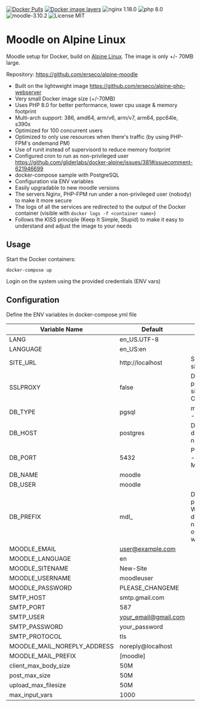 [![Docker Pulls](https://img.shields.io/docker/pulls/erseco/alpine-moodle.svg)](https://hub.docker.com/r/erseco/alpine-moodle/)
[![Docker image layers](https://images.microbadger.com/badges/image/erseco/alpine-moodle.svg)](https://microbadger.com/images/erseco/alpine-moodle)
![nginx 1.18.0](https://img.shields.io/badge/nginx-1.18-brightgreen.svg)
![php 8.0](https://img.shields.io/badge/php-8.0-brightgreen.svg)
![moodle-3.10.2](https://img.shields.io/badge/moodle-3.10.2-yellow)
![License MIT](https://img.shields.io/badge/license-MIT-blue.svg)

# Moodle on Alpine Linux
Moodle setup for Docker, build on [Alpine Linux](http://www.alpinelinux.org/).
The image is only +/- 70MB large.

Repository: https://github.com/erseco/alpine-moodle


* Built on the lightweight image https://github.com/erseco/alpine-php-webserver
* Very small Docker image size (+/-70MB)
* Uses PHP 8.0 for better performance, lower cpu usage & memory footprint
* Multi-arch support: 386, amd64, arm/v6, arm/v7, arm64, ppc64le, s390x
* Optimized for 100 concurrent users
* Optimized to only use resources when there's traffic (by using PHP-FPM's ondemand PM)
* Use of runit instead of supervisord to reduce memory footprint
* Configured cron to run as non-privileged user https://github.com/gliderlabs/docker-alpine/issues/381#issuecomment-621946699
* docker-compose sample with PostgreSQL
* Configuration via ENV variables
* Easily upgradable to new moodle versions
* The servers Nginx, PHP-FPM run under a non-privileged user (nobody) to make it more secure
* The logs of all the services are redirected to the output of the Docker container (visible with `docker logs -f <container name>`)
* Follows the KISS principle (Keep It Simple, Stupid) to make it easy to understand and adjust the image to your needs

## Usage

Start the Docker containers:

    docker-compose up

Login on the system using the provided credentials (ENV vars)

## Configuration
Define the ENV variables in docker-compose.yml file

| Variable Name               | Default              | Description                                                              |
|-----------------------------|----------------------|--------------------------------------------------------------------------|
| LANG                        | en_US.UTF-8          |                                                                          |
| LANGUAGE                    | en_US:en             |                                                                          |
| SITE_URL                    | http://localhost     | Sets the public site url                                                 |
| SSLPROXY                    | false                | Disable SSL proxy to avod site loop. Ej. Cloudfare                       |
| DB_TYPE                     | pgsql                | mysqli - pgsql - mariadb                                                 |
| DB_HOST                     | postgres             | DB_HOST Ej. db container name                                            |
| DB_PORT                     | 5432                 | Postgres=5432 - MySQL=3306                                               |
| DB_NAME                     | moodle               |                                                                          |
| DB_USER                     | moodle               |                                                                          |
| DB_PREFIX                   | mdl_                 | Database prefix. WARNING: don't use numeric values or moodle won't start |
| MOODLE_EMAIL                | user@example.com     |                                                                          |
| MOODLE_LANGUAGE             | en                   |                                                                          |
| MOODLE_SITENAME             | New-Site             |                                                                          |
| MOODLE_USERNAME             | moodleuser           |                                                                          |
| MOODLE_PASSWORD             | PLEASE_CHANGEME      |                                                                          |
| SMTP_HOST                   | smtp.gmail.com       |                                                                          |
| SMTP_PORT                   | 587                  |                                                                          |
| SMTP_USER                   | your_email@gmail.com |                                                                          |
| SMTP_PASSWORD               | your_password        |                                                                          |
| SMTP_PROTOCOL               | tls                  |                                                                          |
| MOODLE_MAIL_NOREPLY_ADDRESS | noreply@localhost    |                                                                          |
| MOODLE_MAIL_PREFIX          | [moodle]             |                                                                          |
| client_max_body_size        | 50M                  |                                                                          |
| post_max_size               | 50M                  |                                                                          |
| upload_max_filesize         | 50M                  |                                                                          |
| max_input_vars              | 1000                 |                                                                          |

